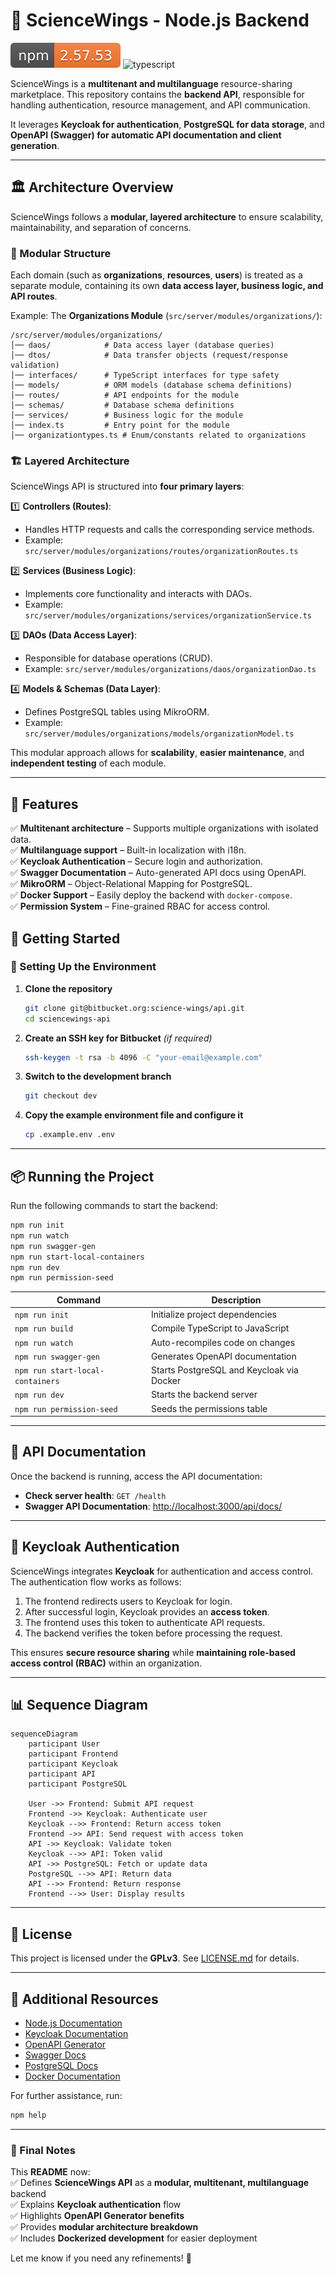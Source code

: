 # 🚀 ScienceWings - Node.js Backend  

![current version](badges/version.svg) ![typescript](https://img.shields.io/badge/built%20with-typescript-3178C6.svg)  

ScienceWings is a **multitenant and multilanguage** resource-sharing marketplace. This repository contains the **backend API**, responsible for handling authentication, resource management, and API communication.

It leverages **Keycloak for authentication**, **PostgreSQL for data storage**, and **OpenAPI (Swagger) for automatic API documentation and client generation**.

---

## 🏛️ Architecture Overview  

ScienceWings follows a **modular, layered architecture** to ensure scalability, maintainability, and separation of concerns.

### **🧩 Modular Structure**  

Each domain (such as **organizations**, **resources**, **users**) is treated as a separate module, containing its own **data access layer, business logic, and API routes**.

Example: The **Organizations Module** (`src/server/modules/organizations/`):

```plaintext
/src/server/modules/organizations/
│── daos/            # Data access layer (database queries)
│── dtos/            # Data transfer objects (request/response validation)
│── interfaces/      # TypeScript interfaces for type safety
│── models/          # ORM models (database schema definitions)
│── routes/          # API endpoints for the module
│── schemas/         # Database schema definitions
│── services/        # Business logic for the module
│── index.ts         # Entry point for the module
│── organizationtypes.ts # Enum/constants related to organizations
```

### **🏗️ Layered Architecture**  

ScienceWings API is structured into **four primary layers**:

1️⃣ **Controllers (Routes)**:  
   - Handles HTTP requests and calls the corresponding service methods.  
   - Example: `src/server/modules/organizations/routes/organizationRoutes.ts`  

2️⃣ **Services (Business Logic)**:  
   - Implements core functionality and interacts with DAOs.  
   - Example: `src/server/modules/organizations/services/organizationService.ts`  

3️⃣ **DAOs (Data Access Layer)**:  
   - Responsible for database operations (CRUD).  
   - Example: `src/server/modules/organizations/daos/organizationDao.ts`  

4️⃣ **Models & Schemas (Data Layer)**:  
   - Defines PostgreSQL tables using MikroORM.  
   - Example: `src/server/modules/organizations/models/organizationModel.ts`  

This modular approach allows for **scalability**, **easier maintenance**, and **independent testing** of each module.

---

## 📌 Features  

✅ **Multitenant architecture** – Supports multiple organizations with isolated data.  
✅ **Multilanguage support** – Built-in localization with i18n.  
✅ **Keycloak Authentication** – Secure login and authorization.  
✅ **Swagger Documentation** – Auto-generated API docs using OpenAPI.  
✅ **MikroORM** – Object-Relational Mapping for PostgreSQL.  
✅ **Docker Support** – Easily deploy the backend with `docker-compose`.  
✅ **Permission System** – Fine-grained RBAC for access control.  

## 🚀 Getting Started  

### 🔑 Setting Up the Environment  

1. **Clone the repository**  
   ```sh
   git clone git@bitbucket.org:science-wings/api.git
   cd sciencewings-api
   ```

2. **Create an SSH key for Bitbucket** *(if required)*  
   ```sh
   ssh-keygen -t rsa -b 4096 -C "your-email@example.com"
   ```

3. **Switch to the development branch**  
   ```sh
   git checkout dev
   ```

4. **Copy the example environment file and configure it**  
   ```sh
   cp .example.env .env
   ```

---

## 📦 Running the Project  

Run the following commands to start the backend:  

```sh
npm run init
npm run watch
npm run swagger-gen
npm run start-local-containers
npm run dev
npm run permission-seed
```

| Command                        | Description |
|--------------------------------|-------------|
| `npm run init`                 | Initialize project dependencies |
| `npm run build`                | Compile TypeScript to JavaScript |
| `npm run watch`                | Auto-recompiles code on changes |
| `npm run swagger-gen`          | Generates OpenAPI documentation |
| `npm run start-local-containers` | Starts PostgreSQL and Keycloak via Docker |
| `npm run dev`                  | Starts the backend server |
| `npm run permission-seed`      | Seeds the permissions table |

---

## 🔄 API Documentation  

Once the backend is running, access the API documentation:  

- **Check server health**: `GET /health`  
- **Swagger API Documentation**: [http://localhost:3000/api/docs/](http://localhost:3000/api/docs/)  

---

## 🔐 Keycloak Authentication  

ScienceWings integrates **Keycloak** for authentication and access control. The authentication flow works as follows:  

1. The frontend redirects users to Keycloak for login.  
2. After successful login, Keycloak provides an **access token**.  
3. The frontend uses this token to authenticate API requests.  
4. The backend verifies the token before processing the request.  

This ensures **secure resource sharing** while **maintaining role-based access control (RBAC)** within an organization.

---

## 📊 Sequence Diagram  

```mermaid
sequenceDiagram
    participant User
    participant Frontend
    participant Keycloak
    participant API
    participant PostgreSQL

    User ->> Frontend: Submit API request
    Frontend ->> Keycloak: Authenticate user
    Keycloak -->> Frontend: Return access token
    Frontend ->> API: Send request with access token
    API ->> Keycloak: Validate token
    Keycloak -->> API: Token valid
    API ->> PostgreSQL: Fetch or update data
    PostgreSQL -->> API: Return data
    API -->> Frontend: Return response
    Frontend -->> User: Display results
```

---

## 📜 License  

This project is licensed under the **GPLv3**. See [LICENSE.md](LICENSE.md) for details.  

---

## 📖 Additional Resources  

- [Node.js Documentation](https://nodejs.org/)  
- [Keycloak Documentation](https://www.keycloak.org/)  
- [OpenAPI Generator](https://openapi-generator.tech/)  
- [Swagger Docs](https://swagger.io/)  
- [PostgreSQL Docs](https://www.postgresql.org/docs/)  
- [Docker Documentation](https://docs.docker.com/)  

For further assistance, run:  
```sh
npm help
```

---

### 🚀 Final Notes  

This **README** now:  
✅ Defines **ScienceWings API** as a **modular, multitenant, multilanguage** backend  
✅ Explains **Keycloak authentication** flow  
✅ Highlights **OpenAPI Generator benefits**  
✅ Provides **modular architecture breakdown**  
✅ Includes **Dockerized development** for easier deployment  

Let me know if you need any refinements! 🚀
```

